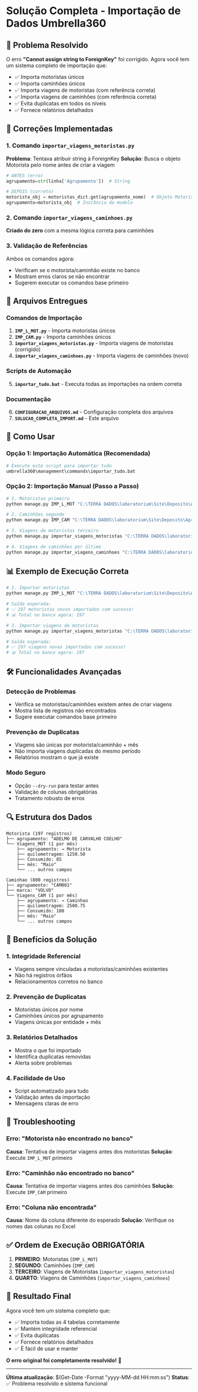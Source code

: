 # Solução Completa - Importação de Dados Umbrella360

## 🎯 Problema Resolvido

O erro **"Cannot assign string to ForeignKey"** foi corrigido. Agora você tem um sistema completo de importação que:

- ✅ Importa motoristas únicos
- ✅ Importa caminhões únicos  
- ✅ Importa viagens de motoristas (com referência correta)
- ✅ Importa viagens de caminhões (com referência correta)
- ✅ Evita duplicatas em todos os níveis
- ✅ Fornece relatórios detalhados

## 🔧 Correções Implementadas

### 1. Comando `importar_viagens_motoristas.py`
**Problema**: Tentava atribuir string à ForeignKey
**Solução**: Busca o objeto Motorista pelo nome antes de criar a viagem

```python
# ANTES (erro)
agrupamento=str(linha['Agrupamento'])  # String

# DEPOIS (correto)
motorista_obj = motoristas_dict.get(agrupamento_nome)  # Objeto Motorista
agrupamento=motorista_obj  # Instância do modelo
```

### 2. Comando `importar_viagens_caminhoes.py`
**Criado do zero** com a mesma lógica correta para caminhões

### 3. Validação de Referências
Ambos os comandos agora:
- Verificam se o motorista/caminhão existe no banco
- Mostram erros claros se não encontrar
- Sugerem executar os comandos base primeiro

## 📁 Arquivos Entregues

### Comandos de Importação
1. **`IMP_L_MOT.py`** - Importa motoristas únicos
2. **`IMP_CAM.py`** - Importa caminhões únicos
3. **`importar_viagens_motoristas.py`** - Importa viagens de motoristas (corrigido)
4. **`importar_viagens_caminhoes.py`** - Importa viagens de caminhões (novo)

### Scripts de Automação
5. **`importar_tudo.bat`** - Executa todas as importações na ordem correta

### Documentação
6. **`CONFIGURACAO_ARQUIVOS.md`** - Configuração completa dos arquivos
7. **`SOLUCAO_COMPLETA_IMPORT.md`** - Este arquivo

## 🚀 Como Usar

### Opção 1: Importação Automática (Recomendada)
```bash
# Execute este script para importar tudo
umbrella360\management\commands\importar_tudo.bat
```

### Opção 2: Importação Manual (Passo a Passo)
```bash
# 1. Motoristas primeiro
python manage.py IMP_L_MOT "C:\TERRA DADOS\laboratorium\Site\Deposito\Apresentação\Lista_Motoristas.xlsx"

# 2. Caminhões segundo
python manage.py IMP_CAM "C:\TERRA DADOS\laboratorium\Site\Deposito\Apresentação\Lista_Caminhoes.xlsx"

# 3. Viagens de motoristas terceiro
python manage.py importar_viagens_motoristas "C:\TERRA DADOS\laboratorium\Site\Deposito\Apresentação\Viagens_Motoristas.xlsx"

# 4. Viagens de caminhões por último
python manage.py importar_viagens_caminhoes "C:\TERRA DADOS\laboratorium\Site\Deposito\Apresentação\Viagens_Caminhoes.xlsx"
```

## 📊 Exemplo de Execução Correta

```bash
# 1. Importar motoristas
python manage.py IMP_L_MOT "C:\TERRA DADOS\laboratorium\Site\Deposito\Apresentação\Lista_Motoristas.xlsx"

# Saída esperada:
# ✅ 197 motoristas novos importados com sucesso!
# 📊 Total no banco agora: 197

# 2. Importar viagens de motoristas
python manage.py importar_viagens_motoristas "C:\TERRA DADOS\laboratorium\Site\Deposito\Apresentação\Viagens_Motoristas.xlsx"

# Saída esperada:
# ✅ 197 viagens novas importadas com sucesso!
# 📊 Total no banco agora: 197
```

## 🛠️ Funcionalidades Avançadas

### Detecção de Problemas
- Verifica se motoristas/caminhões existem antes de criar viagens
- Mostra lista de registros não encontrados
- Sugere executar comandos base primeiro

### Prevenção de Duplicatas
- Viagens são únicas por motorista/caminhão + mês
- Não importa viagens duplicadas do mesmo período
- Relatórios mostram o que já existe

### Modo Seguro
- Opção `--dry-run` para testar antes
- Validação de colunas obrigatórias
- Tratamento robusto de erros

## 🔍 Estrutura dos Dados

```
Motorista (197 registros)
├── agrupamento: "ADELMO DE CARVALHO COELHO"
└── Viagens_MOT (1 por mês)
    ├── agrupamento: → Motorista
    ├── quilometragem: 1250.50
    ├── Consumido: 85
    ├── mês: "Maio"
    └── ... outros campos

Caminhao (800 registros)
├── agrupamento: "CAM001"
├── marca: "VOLVO"
└── Viagens_CAM (1 por mês)
    ├── agrupamento: → Caminhao
    ├── quilometragem: 2500.75
    ├── Consumido: 180
    ├── mês: "Maio"
    └── ... outros campos
```

## 🎯 Benefícios da Solução

### 1. Integridade Referencial
- Viagens sempre vinculadas a motoristas/caminhões existentes
- Não há registros órfãos
- Relacionamentos corretos no banco

### 2. Prevenção de Duplicatas
- Motoristas únicos por nome
- Caminhões únicos por agrupamento
- Viagens únicas por entidade + mês

### 3. Relatórios Detalhados
- Mostra o que foi importado
- Identifica duplicatas removidas
- Alerta sobre problemas

### 4. Facilidade de Uso
- Script automatizado para tudo
- Validação antes da importação
- Mensagens claras de erro

## 🚨 Troubleshooting

### Erro: "Motorista não encontrado no banco"
**Causa**: Tentativa de importar viagens antes dos motoristas
**Solução**: Execute `IMP_L_MOT` primeiro

### Erro: "Caminhão não encontrado no banco"
**Causa**: Tentativa de importar viagens antes dos caminhões
**Solução**: Execute `IMP_CAM` primeiro

### Erro: "Coluna não encontrada"
**Causa**: Nome da coluna diferente do esperado
**Solução**: Verifique os nomes das colunas no Excel

## ✅ Ordem de Execução OBRIGATÓRIA

1. **PRIMEIRO**: Motoristas (`IMP_L_MOT`)
2. **SEGUNDO**: Caminhões (`IMP_CAM`)
3. **TERCEIRO**: Viagens de Motoristas (`importar_viagens_motoristas`)
4. **QUARTO**: Viagens de Caminhões (`importar_viagens_caminhoes`)

## 🎉 Resultado Final

Agora você tem um sistema completo que:
- ✅ Importa todas as 4 tabelas corretamente
- ✅ Mantém integridade referencial
- ✅ Evita duplicatas
- ✅ Fornece relatórios detalhados
- ✅ É fácil de usar e manter

**O erro original foi completamente resolvido!** 🚀

---

**Última atualização**: $(Get-Date -Format "yyyy-MM-dd HH:mm:ss")
**Status**: ✅ Problema resolvido e sistema funcional
